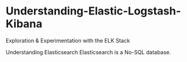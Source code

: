 # Understanding-Elastic-Logstash-Kibana
Exploration &amp; Experimentation with the ELK Stack

Understanding Elasticsearch 
Elasticsearch is a No-SQL database. 
